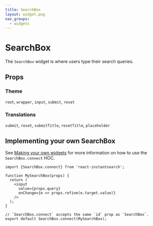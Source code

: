 ```yaml
---
title: SearchBox
layout: widget.pug
nav_groups:
  - widgets
---
```


# SearchBox

The `SearchBox` widget is where users type their search queries.

## Props

<!-- props default ./index.js -->

### Theme

`root`, `wrapper`, `input`, `submit`, `reset`

### Translations

`submit`, `reset`, `submitTitle`, `resetTitle`, `placeholder`

## Implementing your own SearchBox

See [Making your own widgets](../Customization.md) for more information on how to use the `SearchBox.connect` HOC.

```
import {SearchBox.connect} from 'react-instantsearch';

function MySearchBox(props) {
  return (
    <input
      value={props.query}
      onChange={e => props.refine(e.target.value)}
    />
  );
}

// `SearchBox.connect` accepts the same `id` prop as `SearchBox`.
export default SearchBox.connect(MySearchBox);
```
